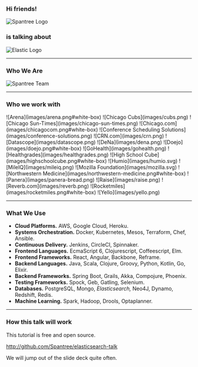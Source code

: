 ### Hi friends!

![Spantree Logo](images/spantree-white.png#plain)

### is talking about

![Elastic Logo](images/elastic-white.png#plain) <!-- .element: style="max-height: 160px;" -->

---

### Who We Are

![Spantree Team](images/team.jpg#diagram)

---

### Who we work with

<div class="grid">
![Arena](images/arena.png#white-box)
![Chicago Cubs](images/cubs.png) <!-- .element style="max-height: 100px;" -->
![Chicago Sun-Times](images/chicago-sun-times.png)
![Chicago.com](images/chicagocom.png#white-box)
![Conference Scheduling Solutions](images/conference-solutions.png)
![CRN.com](images/crn.png)
![Datascope](images/datascope.png)
![DeNa](images/dena.png)
![Doejo](images/doejo.png#white-box)
![GoHealth](images/gohealth.png)
![Healthgrades](images/healthgrades.png)
![High School Cube](images/highschoolcube.png#white-box)
![Humio](images/humio.svg)
![MileIQ](images/mileiq.png)
![Mozilla Foundation](images/mozilla.svg)
![Northwestern Medicine](images/northwestern-medicine.png#white-box)
![Panera](images/panera-bread.png)
![Raise](images/raise.png)
![Reverb.com](images/reverb.png)
![Rocketmiles](images/rocketmiles.png#white-box)
![Yello](images/yello.png)
</div>

---

### What We Use

<!-- .slide: class="stuff-we-use" -->

* **Cloud Platforms.** AWS, Google Cloud, Heroku.
* **Systems Orchestration.** Docker, Kubernetes, Mesos, Terraform, Chef, Ansible.
* **Continuous Delivery.** Jenkins, CircleCI, Spinnaker.
* **Frontend Languages.** EcmaScript 6, Clojurescript, Coffeescript, Elm.
* **Frontend Frameworks.** React, Angular, Backbone, Reframe.
* **Backend Languages.** Java, Scala, Clojure, Groovy, Python, Kotlin, Go, Elixir.
* **Backend Frameworks.** Spring Boot, Grails, Akka, Compojure, Phoenix.
* **Testing Frameworks.** Spock, Geb, Gatling, Selenium.
* **Databases.** PostgreSQL, Mongo, *Elasticsearch,* Neo4J, Dynamo, Redshift, Redis. <!-- .element style="font-style: normal !important;" -->
* **Machine Learning.** Spark, Hadoop, Drools, Optaplanner.

---

### How this talk will work

This tutorial is free and open source.

http://github.com/Spantree/elasticsearch-talk

We will jump out of the slide deck quite often.
